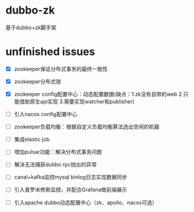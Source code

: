 # dubbo-zk
基于dubbo+zk脚手架


# unfinished issues
- [x] zookeeper保证分布式事务的最终一致性
- [x] zookeeper分布式锁
- [x] zookeeper config配置中心：动态配置数据(缺点：1.zk没有自带的web 2.只能借助原生api实现 3.需要实现watcher和publisher)
- [ ] 引入nacos config配置中心
- [ ] zookeeper负载均衡：根据自定义负载均衡算法选出空闲的机器
- [ ] 集成elastic job
- [ ] 增加pulsar功能：解决分布式事务问题
- [ ] 解决无法捕获dubbo rpc抛出的异常
- [ ] canal+kafka监控mysql binlog日志实现数据同步
- [ ] 引入普罗米修斯监控，并配合Grafana做前端展示
- [ ] 引入apache dubbo动态配置中心（zk、apollo、nacos可选）

